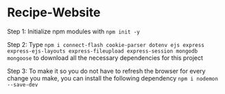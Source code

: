 # Recipe-Website
Step 1: Initialize npm modules with ```npm init -y```

Step 2: Type ```npm i connect-flash cookie-parser dotenv ejs express express-ejs-layouts express-fileupload express-session mongodb mongoose``` to download all the necessary dependencies for this project 

Step 3: To make it so you do not have to refresh the browser for every change you make, you can install the following dependency ```npm i nodemon --save-dev```